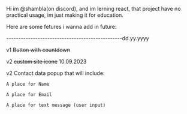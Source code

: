 Hi im @shambla(on discord), and im lerning react, that project have no practical usage, im just making it for education.

Here are some fetures i wanna add in future:

------------------------------------------------dd.yy.yyyy

 v1   ~~Button with countdown~~                 
 
 v2   ~~custom site icone~~                     10.09.2023
      
 v2   Contact data popup that will include:
 
    A place for Name
    
    A place for Email
    
    A place for text message (user input)
